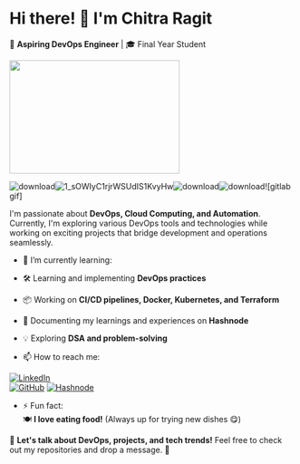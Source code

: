 # Hi there! 👋 I'm Chitra Ragit  
🚀 **Aspiring DevOps Engineer** | 🎓 Final Year Student 

<img src="(https://github.com/user-attachments/assets/4622ef58-85b4-4207-af43-3d7118bedb28)" width="300" height="200">


![download](https://github.com/user-attachments/assets/94bda791-9d8e-4c10-9481-e72587eda08c)![1_sOWIyC1rjrWSUdIS1KvyHw](https://github.com/user-attachments/assets/bfa92d97-58b1-4880-b950-c68d20ab72a5)![download](https://github.com/user-attachments/assets/f55d5562-2953-457f-ad20-384a344c2275)![download](https://github.com/user-attachments/assets/c25230c3-b261-4ca9-84b5-c5f738eda4be)![gitlab gif]
 

I'm passionate about **DevOps, Cloud Computing, and Automation**. Currently, I'm exploring various DevOps tools and technologies while working on exciting projects that bridge development and operations seamlessly.  

- 🌱 I’m currently learning:  
- 🛠 Learning and implementing **DevOps practices**  
- 📦 Working on **CI/CD pipelines, Docker, Kubernetes, and Terraform**  
- 📝 Documenting my learnings and experiences on **Hashnode**  
- 💡 Exploring **DSA and problem-solving** 

- 📫 How to reach me:
  
 [![LinkedIn](https://img.shields.io/badge/-LinkedIn-blue?style=flat&logo=Linkedin&logoColor=white)](https://www.linkedin.com/in/chitra-ragit-283aa422a/)  
[![GitHub](https://img.shields.io/badge/-GitHub-black?style=flat&logo=github)]([https://github.com/your-username](https://github.com/ChitraRagit123))  
[![Hashnode](https://img.shields.io/badge/-Hashnode-2962FF?style=flat&logo=hashnode&logoColor=white)](https://hashnode.com/@chitra581)  

- ⚡ Fun fact:  
🍽️ **I love eating food!** (Always up for trying new dishes 😋)


💬 **Let's talk about DevOps, projects, and tech trends!** Feel free to check out my repositories and drop a message. 🚀  
